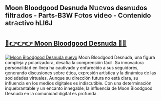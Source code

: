 ## Moon Bloodgood Desnuda N𝚞𝚎vos desn𝚞dos filtr𝚊dos - Parts-B3W F𝚘tos vid𝚎o - C𝚘ntenido atr𝚊ctivo hLl6J

# <h2><a href="http://mb87o4z.tromn.icu/?c=Moon+Bloodgood+Desnuda">🔗👉👉👉 Moon Bloodgood Desnuda 🔗🔗</a></h2>

[![Moon Bloodgood Desnuda nuevo](https://i.imgur.com/pEAQMta.gif)](http://mb87o4z.tromn.icu/?c=Moon+Bloodgood+Desnuda)
Moon Bloodgood Desnuda, una figura compleja y polarizadora, desafía la comprensión fácil. Su innovadora personalidad en línea ha cautivado y enfurecido a sus seguidores, generando discusiones sobre ética, expresión artística y la dinámica de las sociedades virtuales. Aunque su dirección futura no está clara, su influencia en los medios digitales es indiscutible. Con una determinación inquebrantable y un encanto innegable, la influencia de Moon Bloodgood Desnuda en la comunidad digital es profunda.
